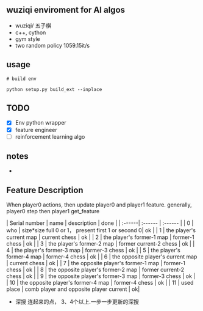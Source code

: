 ## wuziqi enviroment for AI algos

- wuziqi/ 五子棋
- c++, cython
- gym style
- two random policy 1059.15it/s

## usage
```
# build env

python setup.py build_ext --inplace

```


## TODO
- [x] Env python  wrapper  
- [x] feature engineer
- [ ] reinforcement learning algo 

## notes
- 

## Feature Description

When player0 actions, then update player0 and player1 feature. generally, player0 step then player1 get_feature

| Serial number | name | description | done |
| :------| :------ | :------ |
| 0 | who | size*size full 0 or 1， present first 1 or second 0| ok | 
| 1 | the player's  current map | current chess | ok | 
| 2 | the player's  former-1 map | former-1 chess | ok | 
| 3 | the player's  former-2 map | former current-2 chess | ok | 
| 4 | the player's  former-3 map | former-3 chess | ok | 
| 5 | the player's  former-4 map | former-4 chess | ok | 
| 6 | the opposite player's  current map | current chess | ok | 
| 7 | the opposite player's  former-1 map | former-1 chess | ok | 
| 8 | the opposite player's  former-2 map | former current-2 chess | ok | 
| 9 | the opposite player's  former-3 map | former-3 chess | ok | 
| 10 | the opposite player's  former-4 map | former-4 chess | ok | 
| 11 | used place | comb player and opposite player current | ok|

- 深搜 连起来的点， 3、4个以上.一步一步更新的深搜

